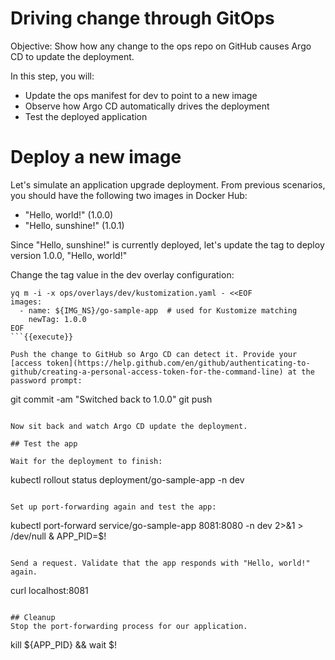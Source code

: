 # Driving change through GitOps

Objective:
Show how any change to the ops repo on GitHub causes Argo CD to update the deployment.

In this step, you will:
* Update the ops manifest for dev to point to a new image
* Observe how Argo CD automatically drives the deployment
* Test the deployed application

# Deploy a new image

Let's simulate an application upgrade deployment. From previous scenarios, you should have the following two images in Docker Hub:
- "Hello, world!" (1.0.0)
- "Hello, sunshine!" (1.0.1)

Since "Hello, sunshine!" is currently deployed, let's update the tag to deploy version 1.0.0, "Hello, world!"

Change the tag value in the dev overlay configuration:

```
yq m -i -x ops/overlays/dev/kustomization.yaml - <<EOF
images:
  - name: ${IMG_NS}/go-sample-app  # used for Kustomize matching
    newTag: 1.0.0
EOF
```{{execute}}

Push the change to GitHub so Argo CD can detect it. Provide your [access token](https://help.github.com/en/github/authenticating-to-github/creating-a-personal-access-token-for-the-command-line) at the password prompt:

```
git commit -am "Switched back to 1.0.0"
git push
```{{execute}}

Now sit back and watch Argo CD update the deployment.

## Test the app

Wait for the deployment to finish:

```
kubectl rollout status deployment/go-sample-app -n dev
```{{execute}}

Set up port-forwarding again and test the app:

```
kubectl port-forward service/go-sample-app 8081:8080 -n dev 2>&1 > /dev/null &
APP_PID=$!
```{{execute}}

Send a request. Validate that the app responds with "Hello, world!" again.

```
curl localhost:8081
```{{execute}}

## Cleanup
Stop the port-forwarding process for our application.

```
kill ${APP_PID} && wait $!
```{{execute}}
